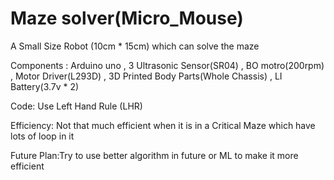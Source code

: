 # Maze solver(Micro_Mouse)
A Small Size Robot (10cm * 15cm) which can solve the maze

Components : Arduino uno , 3 Ultrasonic Sensor(SR04) , BO motro(200rpm) , Motor Driver(L293D) , 3D Printed Body Parts(Whole Chassis) , LI Battery(3.7v * 2)  

Code: Use Left Hand Rule (LHR) 

Efficiency: Not that much efficient when it is in a Critical Maze which have lots of loop in it

Future Plan:Try to use better algorithm in future or ML to make it more efficient
